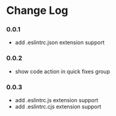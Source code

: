 # Change Log

### 0.0.1
- add .eslintrc.json extension support

### 0.0.2
- show code action in quick fixes group

### 0.0.3
- add .eslintrc.js extension support
- add .eslintrc.cjs extension support